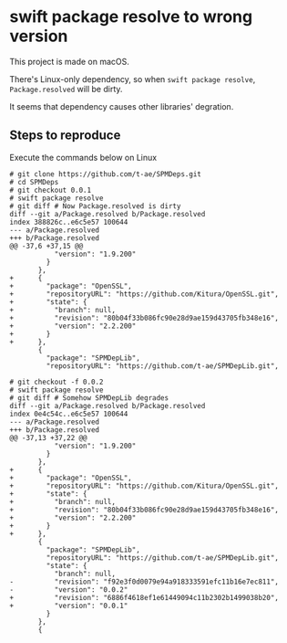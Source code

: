 # swift package resolve to wrong version

This project is made on macOS.

There's Linux-only dependency, so when `swift package resolve`, `Package.resolved` will be  dirty.

It seems that dependency causes other libraries' degration.

## Steps to reproduce

Execute the commands below on Linux

```
# git clone https://github.com/t-ae/SPMDeps.git
# cd SPMDeps
# git checkout 0.0.1
# swift package resolve
# git diff # Now Package.resolved is dirty
diff --git a/Package.resolved b/Package.resolved
index 388826c..e6c5e57 100644
--- a/Package.resolved
+++ b/Package.resolved
@@ -37,6 +37,15 @@
           "version": "1.9.200"
         }
       },
+      {
+        "package": "OpenSSL",
+        "repositoryURL": "https://github.com/Kitura/OpenSSL.git",
+        "state": {
+          "branch": null,
+          "revision": "80b04f33b086fc90e28d9ae159d43705fb348e16",
+          "version": "2.2.200"
+        }
+      },
       {
         "package": "SPMDepLib",
         "repositoryURL": "https://github.com/t-ae/SPMDepLib.git",

# git checkout -f 0.0.2
# swift package resolve
# git diff # Somehow SPMDepLib degrades
diff --git a/Package.resolved b/Package.resolved
index 0e4c54c..e6c5e57 100644
--- a/Package.resolved
+++ b/Package.resolved
@@ -37,13 +37,22 @@
           "version": "1.9.200"
         }
       },
+      {
+        "package": "OpenSSL",
+        "repositoryURL": "https://github.com/Kitura/OpenSSL.git",
+        "state": {
+          "branch": null,
+          "revision": "80b04f33b086fc90e28d9ae159d43705fb348e16",
+          "version": "2.2.200"
+        }
+      },
       {
         "package": "SPMDepLib",
         "repositoryURL": "https://github.com/t-ae/SPMDepLib.git",
         "state": {
           "branch": null,
-          "revision": "f92e3f0d0079e94a918333591efc11b16e7ec811",
-          "version": "0.0.2"
+          "revision": "6886f4618ef1e61449094c11b2302b1499038b20",
+          "version": "0.0.1"
         }
       },
       {
```